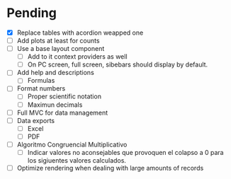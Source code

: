 
# Pending
- [x] Replace tables with acordion weapped one
- [ ] Add plots at least for counts
- [ ] Use a base layout component
    - [ ] Add to it context providers as well
    - [ ] On PC screen, full screen, sibebars should display by default.
- [ ] Add help and descriptions
    - [ ] Formulas
- [ ] Format numbers
    - [ ] Proper scientific notation
    - [ ] Maximun decimals
- [ ] Full MVC for data management
- [ ] Data exports
    - [ ] Excel
    - [ ] PDF
- [ ] Algoritmo Congruencial Multiplicativo
    - [ ] Indicar valores no aconsejables que provoquen el colapso a 0 para los sigiuentes valores calculados.
- [ ] Optimize rendering when dealing with large amounts of records
